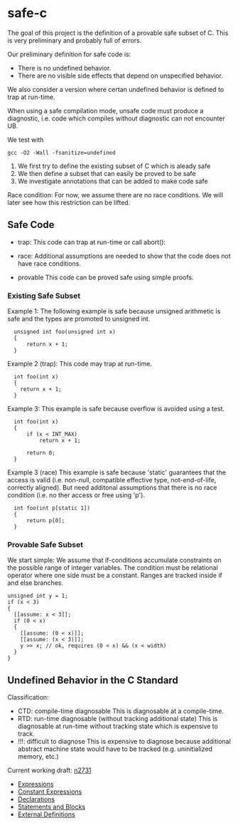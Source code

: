 # safe-c

The goal of this project is the definition of a provable safe subset of C. This is very preliminary and probably full of errors.

Our preliminary definition for safe code is:

* There is no undefined behavior.
* There are no visible side effects that depend on unspecified behavior.

We also consider a version where certan undefined behavior is defined to trap at run-time.

When using a safe compilation mode, unsafe code must produce a diagnostic, i.e. code which compiles without diagnostic can not encounter UB.

We test with

	gcc -O2 -Wall -fsanitize=undefined


1. We first try to define the existing subset of C which is aleady safe
2. We then define a subset that can easily be proved to be safe
3. We investigate annotations that can be added to make code safe

Race condition: For now, we assume there are no race conditions. We will later see how this restriction can be lifted.


## Safe Code

* trap:
  This code can trap at run-time or call abort():
  
* race:
  Additional assumptions are needed to show that the code does not have race conditions.
  
* provable
  This code can be proved safe using simple proofs.

### Existing Safe Subset

Example 1:
  The following example is safe because unsigned arithmetic is safe
  and the types are promoted to unsigned int.
  ```
	unsigned int foo(unsigned int x)
	{
		return x + 1;
	}
  ```
  
Example 2 (trap):
  This code may trap at run-time.
  ```
	int foo(int x)
	{
	  return x + 1;
	}
  ```

Example 3:
  This example is safe because overflow is avoided using a test.
  ```
	int foo(int x)
	{
		if (x < INT_MAX)
			return x + 1;

		return 0;
	}
  ```
  
Example 3 (race)
  This example is safe because 'static' guarantees that the access is valid (i.e. non-null, compatible effective type, not-end-of-life, correctly aligned).
  But need additonal assumptions that there is no race condition (i.e. no ther access or free using 'p').
  ```
	int foo(int p[static 1])
	{
		return p[0];
	}
  ```

### Provable Safe Subset

We start simple: We assume that if-conditions accumulate constraints on the possible range of
integer variables. The condition must be relational operator where one side must be a constant.
Ranges are tracked inside if and else branches.
```
unsigned int y = 1;
if (x < 3)
{
  [[assume: x < 3]];
  if (0 < x)
  {
    [[assume: (0 < x)]];
    [[assume: (x < 3)]];
    y >> x; // ok, requires (0 < x) && (x < width)
  }
}
```


## Undefined Behavior in the C Standard

Classification:

* CTD: compile-time diagnosable
  This is diagnosable at a compile-time.
* RTD: run-time diagnosable (without tracking additional state)
  This is diagnosable at run-time without tracking state which is expensive to track.
* !!!: difficult to diagnose
  This is expensive to diagnose because additional abstract machine state would have to be tracked (e.g. uninitialized memory, etc.)


Current working draft: [n2731](http://www.open-std.org/jtc1/sc22/wg14/www/docs/n2731.pdf)

* [Expressions](./expr.mkd)
* [Constant Expressions](./cexpr.mkd)
* [Declarations](./decl.mkd)
* [Statements and Blocks](./stat.mkd)
* [External Definitions](./edef.mkd)

